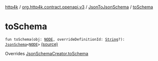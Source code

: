 [http4k](../../index.md) / [org.http4k.contract.openapi.v3](../index.md) / [JsonToJsonSchema](index.md) / [toSchema](./to-schema.md)

# toSchema

`fun toSchema(obj: `[`NODE`](index.md#NODE)`, overrideDefinitionId: `[`String`](https://kotlinlang.org/api/latest/jvm/stdlib/kotlin/-string/index.html)`?): `[`JsonSchema`](../../org.http4k.util/-json-schema/index.md)`<`[`NODE`](index.md#NODE)`>` [(source)](https://github.com/http4k/http4k/blob/master/http4k-contract/src/main/kotlin/org/http4k/contract/openapi/v3/JsonToJsonSchema.kt#L14)

Overrides [JsonSchemaCreator.toSchema](../../org.http4k.util/-json-schema-creator/to-schema.md)

